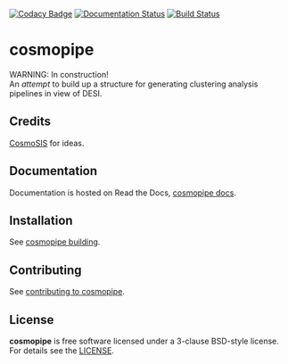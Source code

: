 [![Codacy Badge](https://api.codacy.com/project/badge/Grade/55b06e65b41a4e9abef6d24720afdb68)](https://app.codacy.com/gh/adematti/cosmopipe?utm_source=github.com&utm_medium=referral&utm_content=adematti/cosmopipe&utm_campaign=Badge_Grade)
[![Documentation Status](https://readthedocs.org/projects/cosmopipe/badge/?version=latest)](https://cosmopipe.readthedocs.io/en/latest/?badge=latest)
[![Build Status](https://img.shields.io/circleci/project/github/adematti/cosmopipe.svg)](https://circleci.com/gh/adematti/cosmopipe)

# cosmopipe

WARNING: In construction!  
An *attempt* to build up a structure for generating clustering analysis pipelines in view of DESI.

## Credits

[CosmoSIS](https://bitbucket.org/joezuntz/cosmosis/src/master/) for ideas.

## Documentation

Documentation is hosted on Read the Docs, [cosmopipe docs](https://cosmopipe.readthedocs.io/).

## Installation

See [cosmopipe building](https://cosmopipe.readthedocs.io/en/latest/user/building.html).

## Contributing

See [contributing to cosmopipe](https://cosmopipe.readthedocs.io/en/latest/developer/contributing.html).

## License

**cosmopipe** is free software licensed under a 3-clause BSD-style license. For details see the [LICENSE](https://github.com/adematti/cosmopipe/blob/master/LICENSE).

